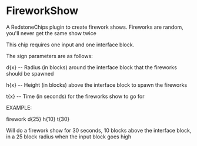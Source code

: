 # FireworkShow
A RedstoneChips plugin to create firework shows. Fireworks are random, you'll never get the same show twice

This chip requires one input and one interface block.

The sign parameters are as follows:

d{x} -- Radius (in blocks) around the interface block that the fireworks should be spawned

h{x} -- Height (in blocks) above the interface block to spawn the fireworks

t{x} -- Time (in seconds) for the fireworks show to go for

EXAMPLE:

firework
d{25}
h{10}
t{30}

Will do a firework show for 30 seconds, 10 blocks above the interface block, in a 25 block radius when the input block goes high
